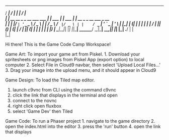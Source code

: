   _____                         _____          _         _____                      
 / ____|                       / ____|        | |       / ____|                     
| |  __  __ _ _ __ ___   ___  | |     ___   __| | ___  | |     __ _ _ __ ___  _ __  
| | |_ |/ _` | '_ ` _ \ / _ \ | |    / _ \ / _` |/ _ \ | |    / _` | '_ ` _ \| '_ \ 
| |__| | (_| | | | | | |  __/ | |___| (_) | (_| |  __/ | |___| (_| | | | | | | |_) |
 \_____|\__,_|_| |_| |_|\___|  \_____\___/ \__,_|\___|  \_____\__,_|_| |_| |_| .__/ 
                                                                             | |    
                                                                             |_|    


Hi there! This is the Game Code Camp Workspace!

Game Art:
    To import your game art from Piskel.
    1. Download your spritesheets or png images from Piskel App (export option) to local computer
    2. Select File in Cloud9 navbar, then select 'Upload Local Files...'
    3. Drag your image into the upload menu, and it should appear in Cloud9

Game Design:
   To load the Tiled map editor.
   1. launch c9vnc from CLI using the command c9vnc
   2. click the link that displays in the terminal and open
   3. connect to the novnc
   4. right click open fluxbox
   5. select 'Game Dev' then Tiled

Game Code:
    To run a Phaser project
    1. navigate to the game directory
    2. open the index.html into the editor
    3. press the 'run' button
    4. open the link that displays
